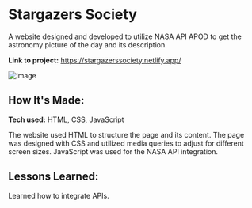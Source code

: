 # Stargazers Society
A website designed and developed to utilize NASA API APOD to get the astronomy picture of the day and its description. 

**Link to project:** https://stargazerssociety.netlify.app/

![image](https://github.com/BrandonTDiep/Stargazers-Society/assets/108596840/f23367b9-58aa-4107-9bae-9ff8b41fd36f)


## How It's Made:

**Tech used:** HTML, CSS, JavaScript

The website used HTML to structure the page and its content. The page was designed with CSS and utilized media queries to adjust for different screen sizes. JavaScript was used for the NASA API integration.


## Lessons Learned:

Learned how to integrate APIs. 


